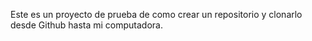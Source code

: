 Este es un proyecto de prueba de como crear un repositorio y clonarlo desde Github hasta mi computadora. 

